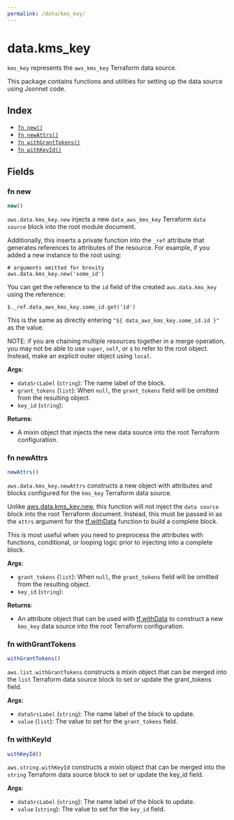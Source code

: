 ```yaml
---
permalink: /data/kms_key/
---
```


# data.kms_key

`kms_key` represents the `aws_kms_key` Terraform data source.



This package contains functions and utilities for setting up the data source using Jsonnet code.


## Index

* [`fn new()`](#fn-new)
* [`fn newAttrs()`](#fn-newattrs)
* [`fn withGrantTokens()`](#fn-withgranttokens)
* [`fn withKeyId()`](#fn-withkeyid)

## Fields

### fn new

```ts
new()
```


`aws.data.kms_key.new` injects a new `data_aws_kms_key` Terraform `data source`
block into the root module document.

Additionally, this inserts a private function into the `_ref` attribute that generates references to attributes of the
resource. For example, if you added a new instance to the root using:

    # arguments omitted for brevity
    aws.data.kms_key.new('some_id')

You can get the reference to the `id` field of the created `aws.data.kms_key` using the reference:

    $._ref.data_aws_kms_key.some_id.get('id')

This is the same as directly entering `"${ data_aws_kms_key.some_id.id }"` as the value.

NOTE: if you are chaining multiple resources together in a merge operation, you may not be able to use `super`, `self`,
or `$` to refer to the root object. Instead, make an explicit outer object using `local`.

**Args**:
  - `dataSrcLabel` (`string`): The name label of the block.
  - `grant_tokens` (`list`):  When `null`, the `grant_tokens` field will be omitted from the resulting object.
  - `key_id` (`string`): 

**Returns**:
- A mixin object that injects the new data source into the root Terraform configuration.


### fn newAttrs

```ts
newAttrs()
```


`aws.data.kms_key.newAttrs` constructs a new object with attributes and blocks configured for the `kms_key`
Terraform data source.

Unlike [aws.data.kms_key.new](#fn-kms_keynew), this function will not inject the `data source`
block into the root Terraform document. Instead, this must be passed in as the `attrs` argument for the
[tf.withData](https://github.com/tf-libsonnet/core/tree/main/docs#fn-withdata) function to build a complete block.

This is most useful when you need to preprocess the attributes with functions, conditional, or looping logic prior to
injecting into a complete block.

**Args**:
  - `grant_tokens` (`list`):  When `null`, the `grant_tokens` field will be omitted from the resulting object.
  - `key_id` (`string`): 

**Returns**:
  - An attribute object that can be used with [tf.withData](https://github.com/tf-libsonnet/core/tree/main/docs#fn-withdata) to construct a new `kms_key` data source into the root Terraform configuration.


### fn withGrantTokens

```ts
withGrantTokens()
```

`aws.list.withGrantTokens` constructs a mixin object that can be merged into the `list`
Terraform data source block to set or update the grant_tokens field.



**Args**:
  - `dataSrcLabel` (`string`): The name label of the block to update.
  - `value` (`list`): The value to set for the `grant_tokens` field.


### fn withKeyId

```ts
withKeyId()
```

`aws.string.withKeyId` constructs a mixin object that can be merged into the `string`
Terraform data source block to set or update the key_id field.



**Args**:
  - `dataSrcLabel` (`string`): The name label of the block to update.
  - `value` (`string`): The value to set for the `key_id` field.
